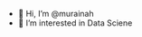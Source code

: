 - 👋 Hi, I’m @murainah
- 👀 I’m interested in Data Sciene


<!---
murainah/murainah is a ✨ special ✨ repository because its `README.md` (this file) appears on your GitHub profile.
You can click the Preview link to take a look at your changes.
--->

